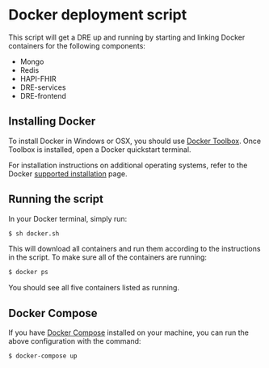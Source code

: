 # Docker deployment script
This script will get a DRE up and running by starting and linking Docker containers for the following components:

- Mongo
- Redis
- HAPI-FHIR
- DRE-services
- DRE-frontend

## Installing Docker
To install Docker in Windows or OSX, you should use [Docker Toolbox](https://www.docker.com/docker-toolbox). Once Toolbox is installed, open a Docker quickstart terminal.

For installation instructions on additional operating systems, refer to the Docker [supported installation](https://docs.docker.com/v1.8/installation/) page.

## Running the script
In your Docker terminal, simply run:

```bash
$ sh docker.sh
```

This will download all containers and run them according to the instructions in the script. To make sure all of the containers are running:

```bash
$ docker ps
```

You should see all five containers listed as running.

## Docker Compose
If you have [Docker Compose](https://docs.docker.com/compose/) installed on your machine, you can run the above configuration with the command:

```bash
$ docker-compose up
```
